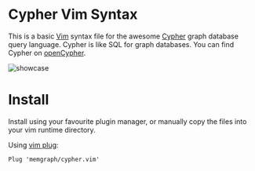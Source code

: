 # Cypher Vim Syntax

This is a basic [Vim](http://www.vim.org) syntax file for the awesome [Cypher](https://www.opencypher.org/) graph database query language.
Cypher is like SQL for graph databases.
You can find Cypher on [openCypher](https://www.opencypher.org/).

![showcase](https://i.imgur.com/0YmtumY.png)

# Install
Install using your favourite plugin manager, or manually copy the files into your vim runtime directory.

Using [vim plug](https://github.com/junegunn/vim-plug):
```vimscript
Plug 'memgraph/cypher.vim'
```
